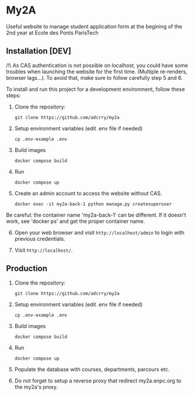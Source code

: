 # My2A

Useful website to manage student application form at the begining of the 2nd year at Ecole des Ponts ParisTech

## Installation [DEV]

/!\ As CAS authentication is not possible on localhost, you could have some troubles when launching the website for the first time. (Multiple re-renders, browser lags...). To avoid that, make sure to follow carefully step 5 and 6. 

To install and run this project for a development environment, follow these steps:

1. Clone the repository:

    ```shell
    git clone https://github.com/adcrry/my2a
    ```

2. Setup environment variables (edit .env file if needed)

    ```shell
    cp .env-example .env
    ```

3. Build images

    ```shell
    docker compose build
    ```

4. Run 

    ```shell
    docker compose up
    ```

5. Create an admin account to access the website without CAS. 

    ```shell
    docker exec -it my2a-back-1 python manage.py createsuperuser
    ```

Be careful: the container name 'my2a-back-1' can be different. If it doesn't work, see 'docker ps' and get the proper container name.  

6. Open your web browser and visit `http://localhost/admin` to login with previous credentials.

7. Visit `http://localhost/`.

## Production

1. Clone the repository:

    ```shell
    git clone https://github.com/adcrry/my2a
    ```

2. Setup environment variables (edit .env file if needed)

    ```shell
    cp .env-example .env
    ```

3. Build images

    ```shell
    docker compose build
    ```

4. Run 

    ```shell
    docker compose up
    ```

5. Populate the database with courses, departments, parcours etc. 

6. Do not forget to setup a reverse proxy that redirect my2a.enpc.org to the my2a's proxy.
